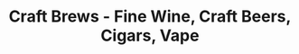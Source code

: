 ---
title: "Craft Brews - Fine Wine, Craft Beers, Cigars, Vape"
url: /mckinney/craft-brews-fine-wine-craft-beers-cigars-vape/
shop: Spirituosen
---